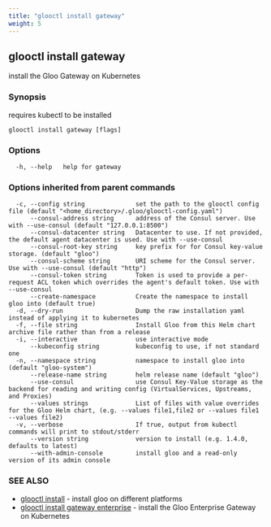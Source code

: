```yaml
---
title: "glooctl install gateway"
weight: 5
---
```

## glooctl install gateway

install the Gloo Gateway on Kubernetes

### Synopsis

requires kubectl to be installed

```
glooctl install gateway [flags]
```

### Options

```
  -h, --help   help for gateway
```

### Options inherited from parent commands

```
  -c, --config string              set the path to the glooctl config file (default "<home_directory>/.gloo/glooctl-config.yaml")
      --consul-address string      address of the Consul server. Use with --use-consul (default "127.0.0.1:8500")
      --consul-datacenter string   Datacenter to use. If not provided, the default agent datacenter is used. Use with --use-consul
      --consul-root-key string     key prefix for for Consul key-value storage. (default "gloo")
      --consul-scheme string       URI scheme for the Consul server. Use with --use-consul (default "http")
      --consul-token string        Token is used to provide a per-request ACL token which overrides the agent's default token. Use with --use-consul
      --create-namespace           Create the namespace to install gloo into (default true)
  -d, --dry-run                    Dump the raw installation yaml instead of applying it to kubernetes
  -f, --file string                Install Gloo from this Helm chart archive file rather than from a release
  -i, --interactive                use interactive mode
      --kubeconfig string          kubeconfig to use, if not standard one
  -n, --namespace string           namespace to install gloo into (default "gloo-system")
      --release-name string        helm release name (default "gloo")
      --use-consul                 use Consul Key-Value storage as the backend for reading and writing config (VirtualServices, Upstreams, and Proxies)
      --values strings             List of files with value overrides for the Gloo Helm chart, (e.g. --values file1,file2 or --values file1 --values file2)
  -v, --verbose                    If true, output from kubectl commands will print to stdout/stderr
      --version string             version to install (e.g. 1.4.0, defaults to latest)
      --with-admin-console         install gloo and a read-only version of its admin console
```

### SEE ALSO

* [glooctl install](../glooctl_install)	 - install gloo on different platforms
* [glooctl install gateway enterprise](../glooctl_install_gateway_enterprise)	 - install the Gloo Enterprise Gateway on Kubernetes

